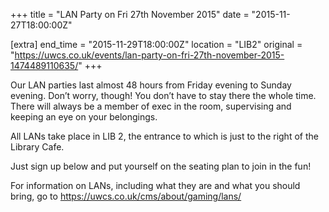 +++
title = "LAN Party on Fri 27th November 2015"
date = "2015-11-27T18:00:00Z"

[extra]
end_time = "2015-11-29T18:00:00Z"
location = "LIB2"
original = "https://uwcs.co.uk/events/lan-party-on-fri-27th-november-2015-1474489110635/"
+++

Our LAN parties last almost 48 hours from Friday evening to Sunday evening. Don’t worry, though\! You don’t have to stay there the whole time. There will always be a member of exec in the room, supervising and keeping an eye on your belongings.

All LANs take place in LIB 2, the entrance to which is just to the right of the Library Cafe.

Just sign up below and put yourself on the seating plan to join in the fun\!

For information on LANs, including what they are and what you should bring, go to https://uwcs.co.uk/cms/about/gaming/lans/

